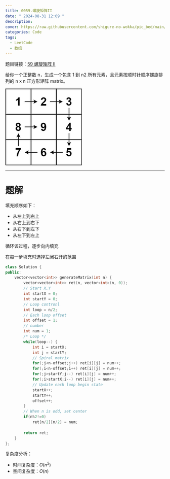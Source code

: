 ```yaml
---
title: 0059.螺旋矩阵II
date: " 2024-08-31 12:09 "
description: 
cover: https://raw.githubusercontent.com/shigure-no-wokka/pic_bed/main/imgs/family_code.jpg
categories: Code
tags:
  - LeetCode
  - 数组
---
```


题目链接：[59 螺旋矩阵 II](https://leetcode.cn/problems/spiral-matrix-ii/description/)

给你一个正整数 n，生成一个包含 1 到 n2 所有元素，且元素按顺时针顺序螺旋排列的 n x n 正方形矩阵 matrix。

![alt text](0059.螺旋矩阵II/59.螺旋矩阵II-示例一.png)

<!--more-->

---

# 题解

填充顺序如下：

- 从左上到右上
- 从右上到右下
- 从右下到左下
- 从左下到左上

循环该过程，逐步向内填充

在每一步填充时选择左闭右开的范围

```cpp
class Solution {
public:
    vector<vector<int>> generateMatrix(int n) {
        vector<vector<int>> ret(n, vector<int>(n, 0));
        // Start X,Y
        int startX = 0;
        int startY = 0;
        // Loop contronl
        int loop = n/2;
        // Each loop offset
        int offset = 1;
        // number
        int num = 1;
        /* Loop */
        while(loop--) {
            int i = startX;
            int j = startY;
            // Spiral matrix
            for(;j<n-offset;j++) ret[i][j] = num++;
            for(;i<n-offset;i++) ret[i][j] = num++;
            for(;j>startY;j--) ret[i][j] = num++;
            for(;i>startX;i--) ret[i][j] = num++;
            // Update each loop begin state
            startX++;
            startY++;
            offset++;
        }
        // When n is odd, set center
        if(n%2!=0)
            ret[n/2][n/2] = num;
            
        return ret;
    }
};
```

复杂度分析：
- 时间复杂度：$O(n^2)$
- 空间复杂度：$O(n)$

